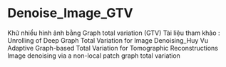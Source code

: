# Denoise_Image_GTV
Khử nhiểu hình ảnh bằng Graph total variation (GTV)
Tài liệu tham khảo : Unrolling of Deep Graph Total Variation for Image Denoising_Huy Vu
                    Adaptive Graph-based Total Variation for Tomographic Reconstructions
                    Image denoising via a non-local patch graph total variation
